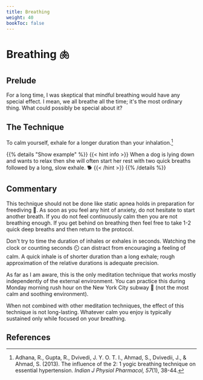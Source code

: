 ```yaml
---
title: Breathing
weight: 40
bookToc: false
---
```


# Breathing 🫁

## Prelude

For a long time, I was skeptical that mindful breathing would have any
special effect. I mean, we all breathe all the time; it's the most
ordinary thing. What could possibly be special about it?

## The Technique

To calm yourself, exhale for a longer duration than your inhalation.[^adhana2013]

{{% details "Show example" %}}
{{< hint info >}}
When a dog is lying down and wants to relax then she will often start her rest with two quick breaths followed by a long, slow exhale. 🐕
{{< /hint >}}
{{% /details %}}

## Commentary

This technique should not be done like static apnea holds in
preparation for freediving 🤿. As soon as you feel any hint of anxiety,
do not hesitate to start another breath. If you do not feel
continuously calm then you are not breathing enough. If you get behind
on breathing then feel free to take 1-2 quick deep breaths and then
return to the protocol.

Don't try to time the duration of inhales or exhales in seconds.
Watching the clock or counting seconds ⏲️ can distract from encouraging a
feeling of calm. A quick inhale is of shorter duration than a long
exhale; rough approximation of the relative durations is adequate
precision.

As far as I am aware, this is the only meditation technique that works
mostly independently of the external environment.  You can practice
this during Monday morning rush hour on the New York City subway 🚆 (not
the most calm and soothing environment).

When not combined with other meditation techniques, the effect of this
technique is not long-lasting. Whatever calm you enjoy is typically
sustained only while focused on your breathing.

## References

[^adhana2013]: Adhana, R., Gupta, R., Dvivedi, J. Y. O. T. I., Ahmad, S., Dvivedii, J., & Ahmad, S. (2013). The influence of the 2: 1 yogic breathing technique on essential hypertension. *Indian J Physiol Pharmacol, 57*(1), 38-44.


